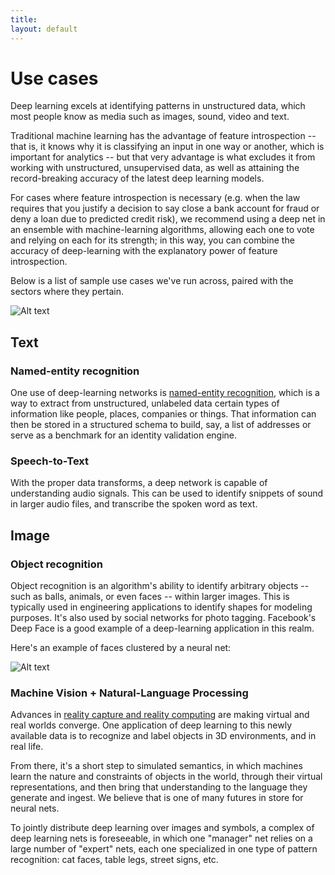```yaml
---
title: 
layout: default
---
```


# Use cases

Deep learning excels at identifying patterns in unstructured data, which most people know as media such as images, sound, video and text. 

Traditional machine learning has the advantage of feature introspection -- that is, it knows why it is classifying an input in one way or another, which is important for analytics -- but that very advantage is what excludes it from working with unstructured, unsupervised data, as well as attaining the record-breaking accuracy of the latest deep learning models. 

For cases where feature introspection is necessary (e.g. when the law requires that you justify a decision to say close a bank account for fraud or deny a loan due to predicted credit risk), we recommend using a deep net in an ensemble with machine-learning algorithms, allowing each one to vote and relying on each for its strength; in this way, you can combine the accuracy of deep-learning with the explanatory power of feature introspection.

Below is a list of sample use cases we've run across, paired with the sectors where they pertain. 

![Alt text](../img/use_case_industries.png)

## Text

### Named-entity recognition

One use of deep-learning networks is [named-entity recognition](https://en.wikipedia.org/wiki/Named-entity_recognition), which is a way to extract from unstructured, unlabeled data certain types of information like people, places, companies or things. That information can then be stored in a structured schema to build, say, a list of addresses or serve as a benchmark for an identity validation engine. 

### Speech-to-Text

With the proper data transforms, a deep network is capable of understanding audio signals. This can be used to identify snippets of sound in larger audio files, and transcribe the spoken word as text.

## Image

### Object recognition

Object recognition is an algorithm's ability to identify arbitrary objects -- such as balls, animals, or even faces -- within larger images. This is typically used in engineering applications to identify shapes for modeling purposes. It's also used by social networks for photo tagging. Facebook's Deep Face is a good example of a deep-learning application in this realm. 

Here's an example of faces clustered by a neural net:

![Alt text](../img/faces_tsne.jpg)

### Machine Vision + Natural-Language Processing

Advances in [reality capture and reality computing](http://pando.com/2014/02/16/convergence-what-happens-when-virtual-realities-take-over/) are making virtual and real worlds converge. One application of deep learning to this newly available data is to recognize and label objects in 3D environments, and in real life. 

From there, it's a short step to simulated semantics, in which machines learn the nature and constraints of objects in the world, through their virtual representations, and then bring that understanding to the language they generate and ingest. We believe that is one of many futures in store for neural nets. 

To jointly distribute deep learning over images and symbols, a complex of deep learning nets is foreseeable, in which one "manager" net relies on a large number of "expert" nets, each one specialized in one type of pattern recognition: cat faces, table legs, street signs, etc.

